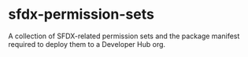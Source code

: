 # sfdx-permission-sets
A collection of SFDX-related permission sets and the package manifest required to deploy them to a Developer Hub org.
